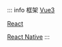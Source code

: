 ::: info 框架 <Badge type="danger" text="beta" />
[Vue3](/vue3/get-component-instance-in-setup)

[React](/react/avoid-mutation)

[React Native](/react-native/styleSheet)
:::
